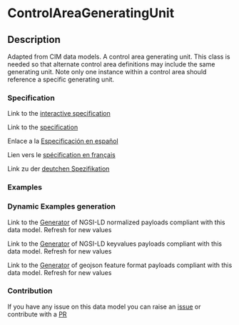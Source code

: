 # ControlAreaGeneratingUnit

## Description 

Adapted from CIM data models. A control area generating unit. This class is needed so that alternate control area definitions may include the same generating unit.   Note only one instance within a control area should reference a specific generating unit.
### Specification

Link to the [interactive specification](https://swagger.lab.fiware.org/?url=https://smart-data-models.github.io/dataModel.EnergyCIM/ControlAreaGeneratingUnit/swagger.yaml)

Link to the [specification](https://smart-data-models.github.io/dataModel.EnergyCIM/ControlAreaGeneratingUnit/doc/spec.md)

Enlace a la [Especificación en español](https://smart-data-models.github.io/dataModel.EnergyCIM/ControlAreaGeneratingUnit/doc/spec_ES.md)

Lien vers le [spécification en français](https://smart-data-models.github.io/dataModel.EnergyCIM/ControlAreaGeneratingUnit/doc/spec_FR.md)

Link zu der [deutchen Spezifikation](https://smart-data-models.github.io/dataModel.EnergyCIM/ControlAreaGeneratingUnit/doc/spec_DE.md)
### Examples
### Dynamic Examples generation

Link to the [Generator](https://smartdatamodels.org/extra/ngsi-ld_generator_v0.92.php?schemaUrl=https://raw.githubusercontent.com/smart-data-models/dataModel.EnergyCIM/master/ControlAreaGeneratingUnit/schema.json&email=info@smartdatamodels.org) of NGSI-LD normalized payloads compliant with this data model. Refresh for new values

Link to the [Generator](https://smartdatamodels.org/extra/ngsi-ld_generator_keyvalues_v0.92.php?schemaUrl=https://raw.githubusercontent.com/smart-data-models/dataModel.EnergyCIM/master/ControlAreaGeneratingUnit/schema.json&email=info@smartdatamodels.org) of NGSI-LD keyvalues payloads compliant with this data model. Refresh for new values

Link to the [Generator](https://smartdatamodels.org/extra/geojson_features_generator_v1.0.php?schemaUrl=https://raw.githubusercontent.com/smart-data-models/dataModel.EnergyCIM/master/ControlAreaGeneratingUnit/schema.json&email=info@smartdatamodels.org) of geojson feature format payloads compliant with this data model. Refresh for new values
### Contribution

 If you have any issue on this data model you can raise an [issue](https://github.com/smart-data-models/dataModel.EnergyCIM/issues)  or contribute with a [PR](https://github.com/smart-data-models/dataModel.EnergyCIM/pulls)